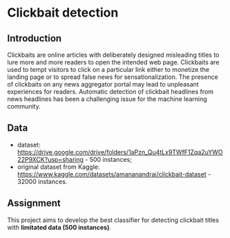 # Clickbait detection

## Introduction

Clickbaits are online articles with deliberately designed misleading titles to lure more and more readers to
open the intended web page. Clickbaits are used to tempt visitors to click on a particular link either to
monetize the landing page or to spread false news for sensationalization. The presence of clickbaits on any
news aggregator portal may lead to unpleasant experiences for readers. Automatic detection of clickbait
headlines from news headlines has been a challenging issue for the machine learning community.

## Data

* dataset: https://drive.google.com/drive/folders/1aPzn_Qu4tLx9TWfF1Zqa2uYWO22P9XCK?usp=sharing - 500 instances;
* original dataset from Kaggle: https://www.kaggle.com/datasets/amananandrai/clickbait-dataset - 32000 instances.

## Assignment

This project aims to develop the best classifier for detecting clickbait titles with **limitated data (500 instances)**.
